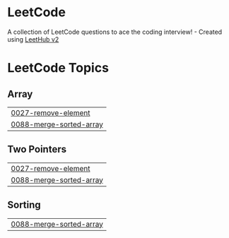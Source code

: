 # LeetCode
A collection of LeetCode questions to ace the coding interview! - Created using [LeetHub v2](https://github.com/arunbhardwaj/LeetHub-2.0)

<!---LeetCode Topics Start-->
# LeetCode Topics
## Array
|  |
| ------- |
| [0027-remove-element](https://github.com/ShoshiEliach/LeetCode/tree/master/0027-remove-element) |
| [0088-merge-sorted-array](https://github.com/ShoshiEliach/LeetCode/tree/master/0088-merge-sorted-array) |
## Two Pointers
|  |
| ------- |
| [0027-remove-element](https://github.com/ShoshiEliach/LeetCode/tree/master/0027-remove-element) |
| [0088-merge-sorted-array](https://github.com/ShoshiEliach/LeetCode/tree/master/0088-merge-sorted-array) |
## Sorting
|  |
| ------- |
| [0088-merge-sorted-array](https://github.com/ShoshiEliach/LeetCode/tree/master/0088-merge-sorted-array) |
<!---LeetCode Topics End-->